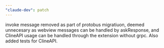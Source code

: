 ```yaml
---
"claude-dev": patch
---
```


invoke message removed as part of protobus migratiuon, deemed unnecesary as webview messages can be handled by askResponse, and ClineAPI usage can be handled through the extension without grpc. Also added tests for ClineAPI.
